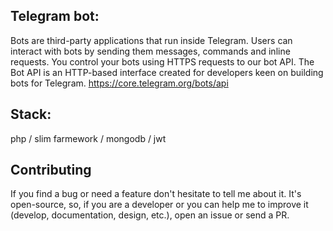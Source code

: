 ## Telegram bot:
Bots are third-party applications that run inside Telegram. Users can interact with bots by sending them messages, commands and inline requests. You control your bots using HTTPS requests to our bot API.
The Bot API is an HTTP-based interface created for developers keen on building bots for Telegram.
https://core.telegram.org/bots/api
## Stack:
php / slim farmework / mongodb / jwt
## Contributing
If you find a bug or need a feature don't hesitate to tell me about it. It's open-source, so, if you are a developer or you can help me to improve it (develop, documentation, design, etc.), open an issue or send a PR.
